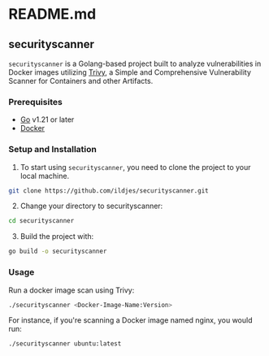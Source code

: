 # README.md 

## securityscanner

`securityscanner` is a Golang-based project built to analyze vulnerabilities in Docker images utilizing [Trivy](https://github.com/aquasecurity/trivy), a Simple and Comprehensive Vulnerability Scanner for Containers and other Artifacts.

### Prerequisites

- [Go](https://golang.org/doc/install) v1.21 or later
- [Docker](https://docs.docker.com/get-docker/)

### Setup and Installation

1. To start using `securityscanner`, you need to clone the project to your local machine.

```bash
git clone https://github.com/ildjes/securityscanner.git
```
2. Change your directory to securityscanner:

```bash
cd securityscanner
```
3. Build the project with:

```bash
go build -o securityscanner
```

### Usage

Run a docker image scan using Trivy:

```bash
./securityscanner <Docker-Image-Name:Version>
```
For instance, if you're scanning a Docker image named nginx, you would run:

```bash
./securityscanner ubuntu:latest
```